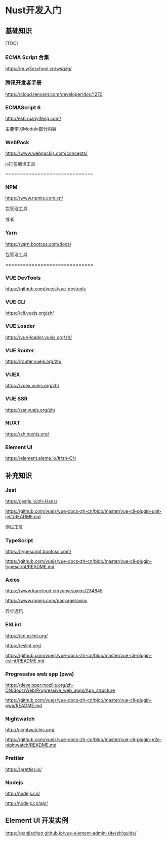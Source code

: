 # Nust开发入门

## 基础知识

[TOC]



### ECMA Script 合集

https://m.w3cschool.cn/wsqzg/



### 腾讯开发者手册

https://cloud.tencent.com/developer/doc/1270



### ECMAScript 6  

 http://es6.ruanyifeng.com/

主要学习Module部分内容

### WebPack

https://www.webpackjs.com/concepts/

js打包编译工具

==============================

### NPM

https://www.npmjs.com.cn/

包管理工具

或者 

### Yarn

https://yarn.bootcss.com/docs/

包管理工具

==============================

### VUE DevTools

https://github.com/vuejs/vue-devtools



### VUE CLI

https://cli.vuejs.org/zh/



### VUE Loader

https://vue-loader.vuejs.org/zh/



### VUE Router

https://router.vuejs.org/zh/



### VUEX

https://vuex.vuejs.org/zh/



### VUE SSR

https://ssr.vuejs.org/zh/



### NUXT

https://zh.nuxtjs.org/



### Element UI

https://element.eleme.io/#/zh-CN



## 补充知识

### Jest

https://jestjs.io/zh-Hans/

https://github.com/vuejs/vue-docs-zh-cn/blob/master/vue-cli-plugin-unit-jest/README.md

测试工具

### TypeScript

https://typescript.bootcss.com/

https://github.com/vuejs/vue-docs-zh-cn/blob/master/vue-cli-plugin-typescript/README.md



### Axios

https://www.kancloud.cn/yunye/axios/234845

https://www.npmjs.com/package/axios

异步通讯



### ESLint

https://cn.eslint.org/

https://eslint.org/

https://github.com/vuejs/vue-docs-zh-cn/blob/master/vue-cli-plugin-eslint/README.md



### Progressive web app (pwa)

https://developer.mozilla.org/zh-CN/docs/Web/Progressive_web_apps/App_structure

https://github.com/vuejs/vue-docs-zh-cn/blob/master/vue-cli-plugin-pwa/README.md



### Nightwatch

http://nightwatchjs.org/

https://github.com/vuejs/vue-docs-zh-cn/blob/master/vue-cli-plugin-e2e-nightwatch/README.md



### Prettier

https://prettier.io/



### Nodejs

http://nodejs.cn/

http://nodejs.cn/api/



## Element UI 开发实例

https://panjiachen.github.io/vue-element-admin-site/zh/guide/